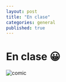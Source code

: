 ```yaml
---
layout: post
title: "En clase"
categories: general
published: true
---
```


# En clase 😀

![comic](../en-clase.png)
